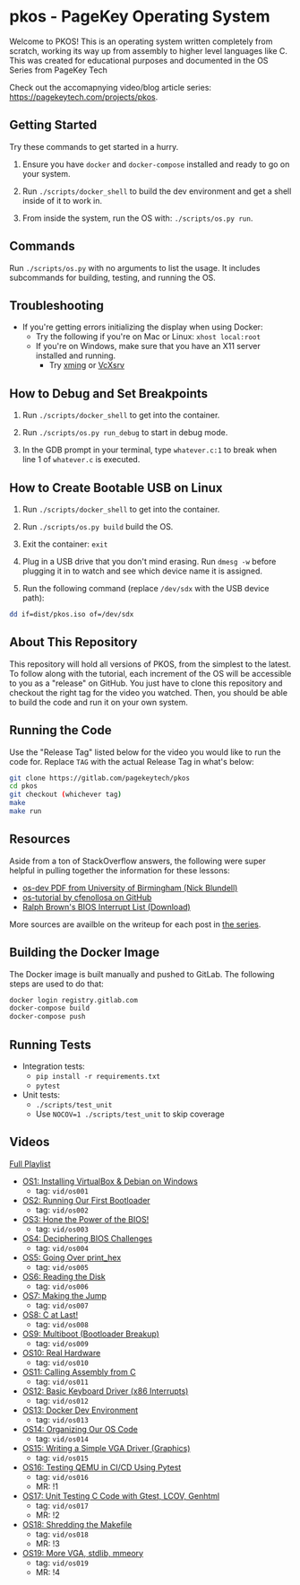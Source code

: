 # pkos - PageKey Operating System

Welcome to PKOS! This is an operating system written completely from scratch, working its way up from assembly to higher level languages like C. This was created for educational purposes and documented in the OS Series from PageKey Tech

Check out the accomapnying video/blog article series: https://pagekeytech.com/projects/pkos.

## Getting Started

Try these commands to get started in a hurry.

1. Ensure you have `docker` and `docker-compose` installed and ready to go on your system.

2. Run `./scripts/docker_shell` to build the dev environment and get a shell inside of it to work in.

3. From inside the system, run the OS with: `./scripts/os.py run`.

## Commands

Run `./scripts/os.py` with no arguments to list the usage. It includes subcommands for building, testing, and running the OS.

## Troubleshooting

- If you're getting errors initializing the display when using Docker:
  - Try the following if you're on Mac or Linux: `xhost local:root`
  - If you're on Windows, make sure that you have an X11 server installed and running.
    - Try [xming](https://sourceforge.net/projects/xming/) or [VcXsrv](https://sourceforge.net/projects/vcxsrv/)

## How to Debug and Set Breakpoints

1. Run `./scripts/docker_shell` to get into the container.

2. Run `./scripts/os.py run_debug` to start in debug mode.

3. In the GDB prompt in your terminal, type `whatever.c:1` to break when line 1 of `whatever.c` is executed.

## How to Create Bootable USB on Linux

1. Run `./scripts/docker_shell` to get into the container.

2. Run `./scripts/os.py build` build the OS.

3. Exit the container: `exit`

4. Plug in a USB drive that you don't mind erasing. Run `dmesg -w` before plugging it in to watch and see which device name it is assigned.

5. Run the following command (replace `/dev/sdx` with the USB device path):

```bash
dd if=dist/pkos.iso of=/dev/sdx
```

## About This Repository 

This repository will hold all versions of PKOS, from the simplest to the latest. To follow along with the tutorial, each increment of the OS will be accessible to you as a "release" on GitHub. You just have to clone this repository and checkout the right tag for the video you watched. Then, you should be able to build the code and run it on your own system.

## Running the Code

Use the "Release Tag" listed below for the video you would like to run the code for. Replace `TAG` with the actual Release Tag in what's below:

```bash
git clone https://gitlab.com/pagekeytech/pkos
cd pkos
git checkout (whichever tag)
make
make run
```

## Resources

Aside from a ton of StackOverflow answers, the following were super helpful in pulling together the information for these lessons:

* [os-dev PDF from University of Birmingham (Nick Blundell)](https://www.cs.bham.ac.uk/~exr/lectures/opsys/10_11/lectures/os-dev.pdf)
* [os-tutorial by cfenollosa on GitHub](https://github.com/cfenollosa/os-tutorial)
* [Ralph Brown's BIOS Interrupt List (Download)](http://www.cs.cmu.edu/~ralf/files.html)

More sources are availble on the writeup for each post in [the series](https://pagekeytech.com/projects/pkos).

## Building the Docker Image

The Docker image is built manually and pushed to GitLab. The following steps are used to do that:

```bash
docker login registry.gitlab.com
docker-compose build
docker-compose push
```

## Running Tests

- Integration tests:
  - `pip install -r requirements.txt`
  - `pytest`
- Unit tests:
  - `./scripts/test_unit`
  - Use `NOCOV=1 ./scripts/test_unit` to skip coverage

## Videos

[Full Playlist](https://www.youtube.com/playlist?list=PL3Kz_hCNpKSTFCTJtP4-9mkYDVM7rAprW)

- [OS1: Installing VirtualBox & Debian on Windows](https://www.youtube.com/watch?v=NtZzb9ZJ5Fo&list=PL3Kz_hCNpKSTFCTJtP4-9mkYDVM7rAprW&index=2)
  - tag: `vid/os001`
- [OS2: Running Our First Bootloader](https://www.youtube.com/watch?v=1lAuJoPZ3Q0&list=PL3Kz_hCNpKSTFCTJtP4-9mkYDVM7rAprW&index=2)
  - tag: `vid/os002`
- [OS3: Hone the Power of the BIOS!](https://www.youtube.com/watch?v=W3DdyiO3Fy8&list=PL3Kz_hCNpKSTFCTJtP4-9mkYDVM7rAprW&index=3)
  - tag: `vid/os003`
- [OS4: Deciphering BIOS Challenges](https://www.youtube.com/watch?v=9dU7CyKkHew&list=PL3Kz_hCNpKSTFCTJtP4-9mkYDVM7rAprW&index=4)
  - tag: `vid/os004`
- [OS5: Going Over print_hex](https://www.youtube.com/watch?v=IvUl1ocS64g&list=PL3Kz_hCNpKSTFCTJtP4-9mkYDVM7rAprW&index=5)
  - tag: `vid/os005`
- [OS6: Reading the Disk](https://www.youtube.com/watch?v=mktENQzbm6k&list=PL3Kz_hCNpKSTFCTJtP4-9mkYDVM7rAprW&index=6)
  - tag: `vid/os006`
- [OS7: Making the Jump](https://www.youtube.com/watch?v=IU9zXYdYV9I&list=PL3Kz_hCNpKSTFCTJtP4-9mkYDVM7rAprW&index=7)
  - tag: `vid/os007`
- [OS8: C at Last!](https://www.youtube.com/watch?v=5RWjI83C47k&list=PL3Kz_hCNpKSTFCTJtP4-9mkYDVM7rAprW&index=8)
  - tag: `vid/os008`
- [OS9: Multiboot (Bootloader Breakup)](https://www.youtube.com/watch?v=UraQLWvn9Vg&list=PL3Kz_hCNpKSTFCTJtP4-9mkYDVM7rAprW&index=9)
  - tag: `vid/os009`
- [OS10: Real Hardware](https://www.youtube.com/watch?v=-V-eKSKwexs&list=PL3Kz_hCNpKSTFCTJtP4-9mkYDVM7rAprW&index=10)
  - tag: `vid/os010`
- [OS11: Calling Assembly from C](https://www.youtube.com/watch?v=ZsnKjqsFwwY&list=PL3Kz_hCNpKSTFCTJtP4-9mkYDVM7rAprW&index=11)
  - tag: `vid/os011`
- [OS12: Basic Keyboard Driver (x86 Interrupts)](https://www.youtube.com/watch?v=YtnNX074jMU&list=PL3Kz_hCNpKSTFCTJtP4-9mkYDVM7rAprW&index=12)
  - tag: `vid/os012`
- [OS13: Docker Dev Environment](https://www.youtube.com/watch?v=qN_24B2OJ5U&list=PL3Kz_hCNpKSTFCTJtP4-9mkYDVM7rAprW&index=13)
  - tag: `vid/os013`
- [OS14: Organizing Our OS Code](https://www.youtube.com/watch?v=Qa-WjNWkNeA&list=PL3Kz_hCNpKSTFCTJtP4-9mkYDVM7rAprW&index=14)
  - tag: `vid/os014`
- [OS15: Writing a Simple VGA Driver (Graphics)](https://www.youtube.com/watch?v=GllPGcVLEDY&list=PL3Kz_hCNpKSTFCTJtP4-9mkYDVM7rAprW&index=15)
  - tag: `vid/os015`
- [OS16: Testing QEMU in CI/CD Using Pytest](https://www.youtube.com/watch?v=zcqJHKUKipg&list=PL3Kz_hCNpKSTFCTJtP4-9mkYDVM7rAprW&index=16)
  - tag: `vid/os016`
  - MR: !1
- [OS17: Unit Testing C Code with Gtest, LCOV, Genhtml](https://www.youtube.com/watch?v=M4JG1Ej4x-c&list=PL3Kz_hCNpKSTFCTJtP4-9mkYDVM7rAprW&index=17)
  - tag: `vid/os017`
  - MR: !2
- [OS18: Shredding the Makefile](https://www.youtube.com/watch?v=XLzVL8VA7Yc&list=PL3Kz_hCNpKSTFCTJtP4-9mkYDVM7rAprW&index=18)
  - tag: `vid/os018`
  - MR: !3
- [OS19: More VGA, stdlib, mmeory](https://www.youtube.com/watch?v=E26AtZNIj8c&list=PL3Kz_hCNpKSTFCTJtP4-9mkYDVM7rAprW&index=19)
  - tag: `vid/os019`
  - MR: !4
